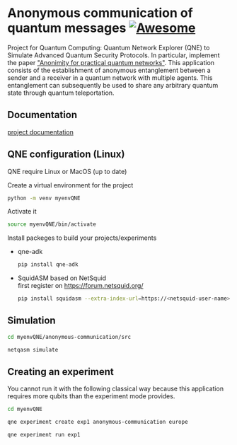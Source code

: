 # Anonymous communication of quantum messages [![Awesome](https://cdn.jsdelivr.net/gh/sindresorhus/awesome@d7305f38d29fed78fa85652e3a63e154dd8e8829/media/badge.svg)](https://github.com/Mqtth3w)

Project for Quantum Computing: Quantum Network Explorer (QNE) to Simulate Advanced Quantum Security Protocols. In particular, implement the paper ["Anonimity for practical quantum networks"](./Anonymity_for_practical_quantum_networks(paper).pdf).
This application consists of the establishment of anonymous entanglement between a sender and a receiver in a quantum network with multiple agents. This entanglement can subsequently be used to share any arbitrary quantum state through quantum teleportation.

## Documentation
[project documentation](./project-documentation.pdf)

## QNE configuration (Linux)
QNE require Linux or MacOS (up to date)

Create a virtual environment for the project
```bash
python -m venv myenvQNE
```
Activate it
```bash
source myenvQNE/bin/activate
```
Install packeges to build your projects/experiments
- qne-adk
  ```bash
  pip install qne-adk
  ```
- SquidASM based on NetSquid <br>
  first register on https://forum.netsquid.org/
  ```bash
  pip install squidasm --extra-index-url=https://<netsquid-user-name>:<netsquid-password>@pypi.netsquid.org
  ```
## Simulation
```bash
cd myenvQNE/anonymous-communication/src
```
```bash
netqasm simulate
```
## Creating an experiment
You cannot run it with the following classical way because this application requires more qubits than the experiment mode provides.
```bash
cd myenvQNE
```
```bash
qne experiment create exp1 anonymous-communication europe
```
```bash
qne experiment run exp1
```
